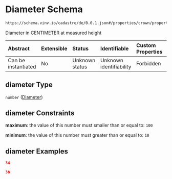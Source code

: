 # Diameter Schema

```txt
https://schema.vinv.io/cadastre/de/0.0.1.json#/properties/crown/properties/dimensions/items/properties/diameter
```

Diameter in CENTIMETER at measured height

| Abstract            | Extensible | Status         | Identifiable            | Custom Properties | Additional Properties | Access Restrictions | Defined In                                                                                                                 |
| :------------------ | :--------- | :------------- | :---------------------- | :---------------- | :-------------------- | :------------------ | :------------------------------------------------------------------------------------------------------------------------- |
| Can be instantiated | No         | Unknown status | Unknown identifiability | Forbidden         | Allowed               | none                | [dereferenced.doc.json\*](../../../../../../vinv-schemas/vinv-tree/out/0.0.1/dereferenced.doc.json "open original schema") |

## diameter Type

`number` ([Diameter](dereferenced-properties-crown-properties-crown-dimensions-diameter-at-height-properties-diameter.md))

## diameter Constraints

**maximum**: the value of this number must smaller than or equal to: `100`

**minimum**: the value of this number must greater than or equal to: `10`

## diameter Examples

```json
34
```

```json
38
```
